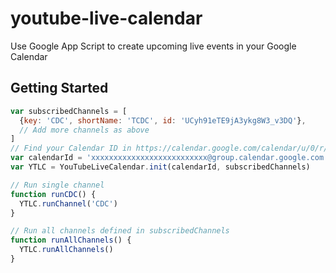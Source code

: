 # youtube-live-calendar
Use Google App Script to create upcoming live events in your Google Calendar

## Getting Started
```js
var subscribedChannels = [
  {key: 'CDC', shortName: 'TCDC', id: 'UCyh91eTE9jA3ykg8W3_v3DQ'},
  // Add more channels as above
]
// Find your Calendar ID in https://calendar.google.com/calendar/u/0/r/settings
var calendarId = 'xxxxxxxxxxxxxxxxxxxxxxxxxx@group.calendar.google.com'
var YTLC = YouTubeLiveCalendar.init(calendarId, subscribedChannels)

// Run single channel
function runCDC() {
  YTLC.runChannel('CDC')
}

// Run all channels defined in subscribedChannels
function runAllChannels() {
  YTLC.runAllChannels()
}
```

